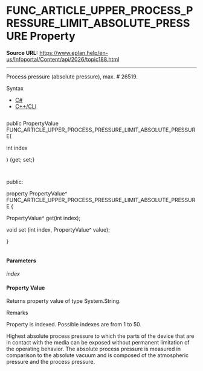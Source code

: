 # FUNC_ARTICLE_UPPER_PROCESS_PRESSURE_LIMIT_ABSOLUTE_PRESSURE Property

**Source URL:** https://www.eplan.help/en-us/Infoportal/Content/api/2026/topic188.html

---

Process pressure (absolute pressure), max. # 26519.

Syntax

- [C#](#i-syntax-CS)
- [C++/CLI](#i-syntax-CPP2005)

```
```
public PropertyValue FUNC_ARTICLE_UPPER_PROCESS_PRESSURE_LIMIT_ABSOLUTE_PRESSURE( 

   int index

) {get; set;}
```
```

```
```
public:

property PropertyValue^ FUNC_ARTICLE_UPPER_PROCESS_PRESSURE_LIMIT_ABSOLUTE_PRESSURE {

   PropertyValue^ get(int index);

   void set (int index, PropertyValue^ value);

}
```
```

#### Parameters

*index*

#### Property Value

Returns property value of type System.String.

Remarks

Property is indexed. Possible indexes are from 1 to 50.

Highest absolute process pressure to which the parts of the device that are in contact with the media can be exposed without permanent limitation of the operating behavior. The absolute process pressure is measured in comparison to the absolute vacuum and is composed of the atmospheric pressure and the process pressure.
